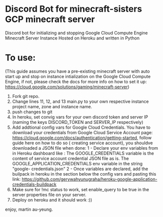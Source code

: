 # Discord Bot for minecraft-sisters GCP minecraft server

Discord bot for initializing and stopping Google Cloud Compute Engine Minecraft Server Instance
Hosted on Heroku and written in Python

# To use: 
(This guide assumes you have a pre-existing minecraft server with auto start up and stop on instance intialization on the Google Cloud Compute Engine, if not, please check the docs for more info on how to set it up: https://cloud.google.com/solutions/gaming/minecraft-server)

1. Fork git repo. 
2. Change lines 11, 12, and 13 main.py to your own respective instance project name, zone and instance name. 
3. push changes to git
4. In heroku, set convig vars for your own discord token and server IP (naming the keys DISCORD_TOKEN and SERVER_IP respectively)
5. Add addtional config vars for Google Cloud Credentials. You have to download your credentials from Google Cloud Service Account page: https://cloud.google.com/docs/authentication/getting-started, follow guide here on how to do so ( creating service account), you shouldve downloaded a JSON file when done: 
      1 - Declare your env variables from in Heroku dashboard like :
      The GOOGLE_CREDENTIALS variable is the content of service account credential JSON file as is. The GOOGLE_APPLICATION_CREDENTIALS env variable in the string "google-                credentials.json"
      2 - Once variables are declared, add the builpack in heroku in the section below the config vars and pasting this link:
      https://github.com/gerywahyunugraha/heroku-google-application-credentials-buildpack
6. Make sure for !mc status to work, set enable_query to be true in the server properties file on your server. 
7. Deploy on heroku and it should work :)) 

enjoy, martin au-yeung. 
